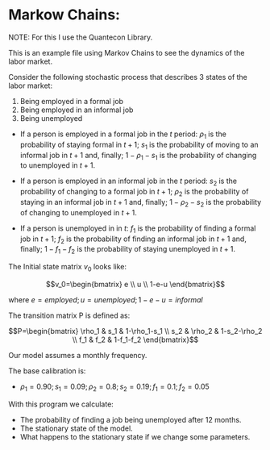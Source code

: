 # Markow Chains:

NOTE: For this I use the Quantecon Library.  

This is an example file using Markov Chains to see the dynamics of the labor market.  

Consider the following stochastic process that describes 3 states of the labor market:
1. Being employed in a formal job
2. Being employed in an informal job
3. Being unemployed

- If a person is employed in a formal job in the $t$ period: $\rho_1$ is the probability of staying formal in $t+1$; $s_1$ is the probability of moving to an informal job in $t+1$ and, finally; $1-\rho_1-s_1$ is the probability of changing to unemployed in $t+1$.  

- If a person is employed in an informal job in the $t$ period: $s_2$ is the probability of changing to a formal job in $t+1$; $\rho_2$ is the probability of staying in an informal job in $t+1$ and, finally; $1-\rho_2-s_2$ is the probability of changing to unemployed in $t+1$.  

- If a person is unemployed in in $t$: $f_1$ is the probability of finding a formal job in $t+1$; $f_2$ is the probability of finding an informal job in $t+1$ and, finally; $1-f_1-f_2$ is the probability of staying unemployed in $t+1$.

The Initial state matrix $v_0$ looks like:  

$$v_0=\begin{bmatrix}
e \\
u \\
1-e-u
\end{bmatrix}$$  

where $e=employed ; u=unemployed ;  1-e-u=informal$  

The transition matrix P is defined as:

$$P=\begin{bmatrix}
\rho_1 & s_1 & 1-\rho_1-s_1 \\
s_2 & \rho_2 & 1-s_2-\rho_2 \\
f_1 & f_2 & 1-f_1-f_2
\end{bmatrix}$$  

Our model assumes a monthly frequency.  

The base calibration is:

- $\rho_1= 0.90 ; s_1=0.09 ; \rho_2=0.8 ; s_2=0.19 ; f_1= 0.1 ; f_2= 0.05$

With this program we calculate:

- The probability of finding a job being unemployed after 12 months.
- The stationary state of the model.
- What happens to the stationary state if we change some parameters.
